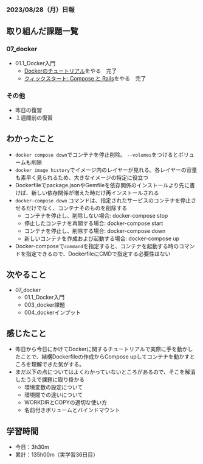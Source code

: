 ### 2023/08/28（月）日報

## 取り組んだ課題一覧


### 07_docker
  - 01.1_Docker入門 
    - [Dockerのチュートリアル](https://docs.docker.jp/get-started/toc.html)をやる　完了
    - [クィックスタート: Compose と Rails](https://docs.docker.jp/compose/rails.html)をやる　完了
  


### その他
<!-- - 模写コーディング
  - [作って学ぶコーディング学習サイト](https://code-step.com/)
    - [【入門編】PHOTO BOOK2](https://github.com/imahoritatsuki/copyingCoding/tree/main/Introductory-photobook2/output) -->
- 昨日の復習
- １週間前の復習

## わかったこと
- `docker compose down`でコンテナを停止削除。 `--volumes`をつけるとボリュームも削除
- `docker image history`でイメージ内のレイヤーが見れる。各レイヤーの容量も素早く見られるため、大きなイメージの特定に役立つ
- Dockerfileでpackage.jsonやGemfileを依存関係のインストールより先に書けば、新しい依存関係が増えた時だけ再インストールされる
- `docker-compose down` コマンドは、指定されたサービスのコンテナを停止させるだけでなく、コンテナそのものを削除する
  - コンテナを停止し、削除しない場合: docker-compose stop
  - 停止したコンテナを再開する場合: docker-compose start
  - コンテナを停止し、削除する場合: docker-compose down
  - 新しいコンテナを作成および起動する場合: docker-compose up
- Docker-composeで`command`を指定すると、コンテナを起動する時のコマンドを指定できるので、DockerfileにCMDで指定する必要性はない


## 次やること
- 07_docker
  - 01.1_Docker入門
  - 003_docker課題
  - 004_dockerインプット

## 感じたこと
- 昨日から今日にかけてDockerに関するチュートリアルで実際に手を動かしたことで、結構Dockerfileの作成からCompose upしてコンテナを動かすところを理解できた気がする。
- まだ以下の点についてはよくわかっていないところがあるので、そこを解消したうえで課題に取り掛かる
  - 環境変数の設定について
  - 環境間での違いについて
  - WORKDIRとCOPYの適切な使い方
  - 名前付きボリュームとバインドマウント

## 学習時間
- 今日：3h30m
- 累計：135h00m（実学習36日目）

